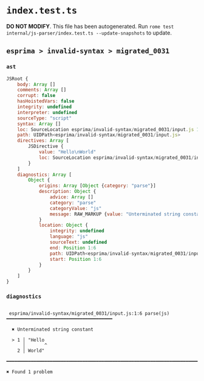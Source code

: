 # `index.test.ts`

**DO NOT MODIFY**. This file has been autogenerated. Run `rome test internal/js-parser/index.test.ts --update-snapshots` to update.

## `esprima > invalid-syntax > migrated_0031`

### `ast`

```javascript
JSRoot {
	body: Array []
	comments: Array []
	corrupt: false
	hasHoistedVars: false
	integrity: undefined
	interpreter: undefined
	sourceType: "script"
	syntax: Array []
	loc: SourceLocation esprima/invalid-syntax/migrated_0031/input.js 1:0-2:0
	path: UIDPath<esprima/invalid-syntax/migrated_0031/input.js>
	directives: Array [
		JSDirective {
			value: "Hello\nWorld"
			loc: SourceLocation esprima/invalid-syntax/migrated_0031/input.js 1:0-1:13
		}
	]
	diagnostics: Array [
		Object {
			origins: Array [Object {category: "parse"}]
			description: Object {
				advice: Array []
				category: "parse"
				categoryValue: "js"
				message: RAW_MARKUP {value: "Unterminated string constant"}
			}
			location: Object {
				integrity: undefined
				language: "js"
				sourceText: undefined
				end: Position 1:6
				path: UIDPath<esprima/invalid-syntax/migrated_0031/input.js>
				start: Position 1:6
			}
		}
	]
}
```

### `diagnostics`

```

 esprima/invalid-syntax/migrated_0031/input.js:1:6 parse(js) ━━━━━━━━━━━━━━━━━━━━━━━━━━━━━━━━━━━━━━━

  ✖ Unterminated string constant

  > 1 │ "Hello
      │       ^
    2 │ World"

━━━━━━━━━━━━━━━━━━━━━━━━━━━━━━━━━━━━━━━━━━━━━━━━━━━━━━━━━━━━━━━━━━━━━━━━━━━━━━━━━━━━━━━━━━━━━━━━━━━━

✖ Found 1 problem

```
